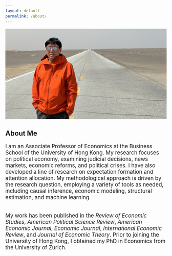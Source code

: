 ```yaml
---
layout: default
permalink: /about/
---
```



<img class="full-width-image" src="/image/hengchen-2025-april.jpg">

## About Me

<div style="font-size: 1.2em;">
I am an Associate Professor of Economics at the Business School of the University of Hong Kong. My research focuses on political economy, examining judicial decisions, news markets, economic reforms, and political crises. I have also developed a line of research on expectation formation and attention allocation. My methodological approach is driven by the research question, employing a variety of tools as needed, including causal inference, economic modeling, structural estimation, and machine learning.<br><br>

My work has been published in the <em>Review of Economic Studies</em>, <em>American Political Science Review</em>, <em>American Economic Journal</em>, <em>Economic Journal</em>, <em>International Economic Review</em>, and <em>Journal of Economic Theory</em>. Prior to joining the University of Hong Kong, I obtained my PhD in Economics from the University of Zurich.
</div>

